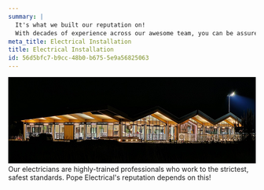 ```yaml
---
summary: |
  It's what we built our reputation on!
  With decades of experience across our awesome team, you can be assured of first-class service.
meta_title: Electrical Installation
title: Electrical Installation
id: 56d5bfc7-b9cc-48b0-b675-5e9a56825063
---
```

![*](/assets/img/Rototuna_Library/roto-library-01.jpg)Our electricians are highly-trained professionals who work to the strictest, safest standards.
Pope Electrical's reputation depends on this!
